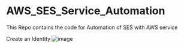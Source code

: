 # AWS_SES_Service_Automation
This Repo contains the code for Automation of SES with AWS service

Create an Identity
![image](https://user-images.githubusercontent.com/28874545/172148654-dabdbfb4-53ed-4c62-b587-b4c6ad53b032.png)
